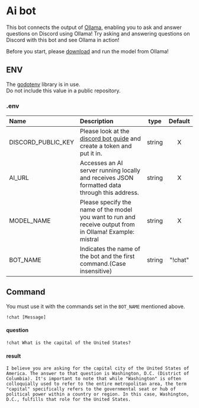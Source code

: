 # Ai bot

This bot connects the output of [Ollama](https://ollama.ai/), enabling you to ask and answer questions on Discord using Ollama! Try asking and answering questions on Discord with this bot and see Ollama in action!

Before you start, please [download](https://ollama.ai/) and run the model from Ollama!

## ENV
The [godotenv](godotenv) library is in use.  
Do not include this value in a public repository.

### .env
|Name|Description|type|Default|
|:---|:---|:---:|:---:|
|DISCORD_PUBLIC_KEY|Please look at the [discord bot guide](https://discord.com/developers/docs/getting-started#step-1-creating-an-app) and create a token and put it in.|string|X|
|AI_URL|Accesses an AI server running locally and receives JSON formatted data through this address.|string|X|
|MODEL_NAME|Please specify the name of the model you want to run and receive output from in Ollama! Example: mistral|string|X|
|BOT_NAME|Indicates the name of the bot and the first command.(Case insensitive)|string|"!chat"|

## Command

You must use it with the commands set in the ```BOT_NAME``` mentioned above.

```
!chat [Message]
```

#### question

```
!chat What is the capital of the United States?
```

#### result

```
I believe you are asking for the capital city of the United States of America. The answer to that question is Washington, D.C. (District of Columbia). It's important to note that while "Washington" is often colloquially used to refer to the entire metropolitan area, the term "capital" specifically refers to the governmental seat or hub of political power within a country or region. In this case, Washington, D.C., fulfills that role for the United States.
```
